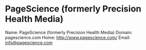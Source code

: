 
# PageScience (formerly Precision Health Media)

Name: PageScience (formerly Precision Health Media)
Domain: pagescience.com
Home: http://www.pagescience.com/
Email: info@pagescience.com
